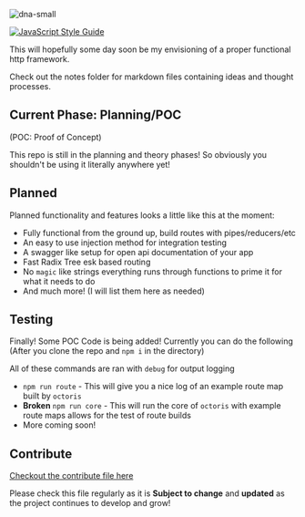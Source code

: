 ![dna-small](https://user-images.githubusercontent.com/8997380/49382441-6a3a9280-f6e4-11e8-93b0-675e6f77112f.png)

[![JavaScript Style Guide](https://cdn.rawgit.com/standard/standard/master/badge.svg)](https://github.com/standard/standard)

This will hopefully some day soon be my envisioning of a proper functional http framework.

Check out the notes folder for markdown files containing ideas and thought processes.

## Current Phase: Planning/POC

(POC: Proof of Concept)

This repo is still in the planning and theory phases! So obviously you shouldn't be using it literally anywhere yet!

## Planned

Planned functionality and features looks a little like this at the moment:

- Fully functional from the ground up, build routes with pipes/reducers/etc
- An easy to use injection method for integration testing
- A swagger like setup for open api documentation of your app
- Fast Radix Tree esk based routing
- No `magic` like strings everything runs through functions to prime it for what it needs to do
- And much more! (I will list them here as needed)

## Testing

Finally! Some POC Code is being added! Currently you can do the following (After you clone the repo and `npm i` in the directory)

All of these commands are ran with `debug` for output logging

- `npm run route` - This will give you a nice log of an example route map built by `octoris`
- **Broken** `npm run core` - This will run the core of `octoris` with example route maps allows for the test of route builds
- More coming soon!

## Contribute

[Checkout the contribute file here](https://github.com/dhershman1/octoris/blob/master/.github/CONTRIBUTING.md)

Please check this file regularly as it is **Subject to change** and **updated** as the project continues to develop and grow!
